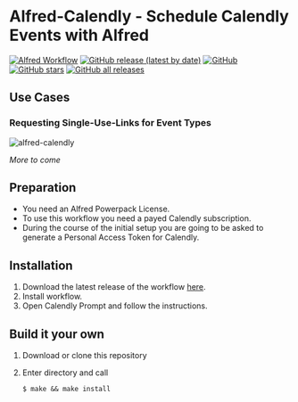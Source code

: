 # Alfred-Calendly - Schedule Calendly Events with Alfred
[![Alfred Workflow](https://img.shields.io/badge/Alfred-Workflow-5b2585)](https://alfredapp.com)
[![GitHub release (latest by date)](https://img.shields.io/github/v/release/sebwarnke/alfred-calendly?label=latest%20release)](https://github.com/sebwarnke/alfred-calendly/releases) 
[![GitHub](https://img.shields.io/github/license/sebwarnke/alfred-calendly)](https://github.com/sebwarnke/alfred-calendly/blob/primary/LICENSE) 
[![GitHub stars](https://img.shields.io/github/stars/sebwarnke/alfred-calendly)](https://github.com/sebwarnke/alfred-calendly/stargazers)
[![GitHub all releases](https://img.shields.io/github/downloads/sebwarnke/alfred-calendly/total)](https://github.com/sebwarnke/alfred-calendly/releases)


## Use Cases

### Requesting Single-Use-Links for Event Types

![alfred-calendly](single_use_link.gif)

*More to come*

## Preparation

- You need an Alfred Powerpack License.
- To use this workflow you need a payed Calendly subscription.
- During the course of the initial setup you are going to be asked to generate a Personal Access Token for Calendly.

## Installation

1. Download the latest release of the workflow [here](https://github.com/sebwarnke/alfred-calendly/releases).
2. Install workflow.
3. Open Calendly Prompt and follow the instructions.

## Build it your own

1. Download or clone this repository

2. Enter directory and call

   ```shell
   $ make && make install
   ```

   

